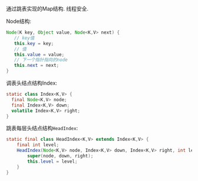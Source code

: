 通过跳表实现的Map结构. 线程安全.

Node结构: 

```java
Node(K key, Object value, Node<K,V> next) {
   // key值
   this.key = key;
   // 值
   this.value = value;
   // 下一个指针指向的node
   this.next = next;
}
```

调表头结点结构Index: 

```java
static class Index<K,V> {
  final Node<K,V> node;
  final Index<K,V> down;
  volatile Index<K,V> right;
}
```

跳表每层头结点结构`HeadIndex`:

```java
static final class HeadIndex<K,V> extends Index<K,V> {
    final int level;
    HeadIndex(Node<K,V> node, Index<K,V> down, Index<K,V> right, int level) {
        super(node, down, right);
        this.level = level;
    }
}
```

 